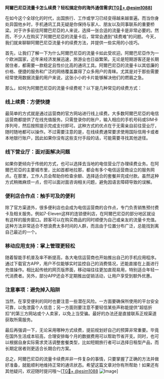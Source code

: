 **阿爾巴尼亞流量卡怎么续费？轻松搞定你的海外通信需求[[TG💪+ @esim1088](https://t.me/s/esim1088)]**

在如今这个全球化的时代，出国旅行、工作或学习已经变得越来越普遍。而当你身处异国他乡时，手机通讯工具无疑是你保持与家人、朋友以及同事联系的重要桥梁。对于许多前往阿爾巴尼亞的人来说，选择一张合适的流量卡是非常必要的。然而，不少人在购买了阿爾巴尼亞的流量卡后，常常会遇到“续费难”的问题。今天，我们就来聊聊阿爾巴尼亞流量卡的续费方法，并提供一些实用的小技巧。

首先，让我们了解一下为什么阿爾巴尼亞的流量卡如此受欢迎。阿爾巴尼亞作为一个欧洲国家，近年来经济发展迅速，旅游业也日益繁荣。无论是短期游客还是长期居住者，都需要一款稳定且性价比高的通讯工具。阿爾巴尼亞的流量卡以其低廉的价格、便捷的服务和广泛的网络覆盖赢得了众多用户的青睐。尤其是对于那些需要经常使用数据流量的用户来说，这张小小的卡片能够解决他们的燃眉之急。

那么，如何为阿爾巴尼亞的流量卡续费呢？以下是几种常见的续费方式：

### **线上续费：方便快捷**
最简单的方式就是通过运营商的官方网站进行线上续费。大多数阿爾巴尼亞的电信运营商都提供了在线充值服务。只需登录你的账户，输入相应的手机号码或SIM卡序列号，然后按照提示完成支付即可。这种方式的优点在于无需亲自前往营业厅，随时随地都可以操作。不过需要注意的是，在线续费通常要求使用国际信用卡或者本地银行账户，因此如果你没有这些支付手段的话，可能需要寻找其他途径。

### **线下营业厅：面对面解决问题**
如果你更倾向于传统的方式，也可以选择去当地的电信营业厅办理续费业务。在阿爾巴尼亞的主要城市里，比如首都地拉那，都会有多个电信运营商设立的服务网点。在那里，工作人员会帮助你检查余额、选择适合的套餐并完成付款。虽然这种方式稍微麻烦一点，但可以面对面咨询相关问题，避免因语言障碍导致的误解。

### **便利店合作点：触手可及的便利**
除了官方渠道外，很多便利店也会成为电信运营商的合作点，专门负责销售预付费卡及相关服务。例如7-Eleven这样的连锁便利店，在阿爾巴尼亞的部分地区就设有这样的服务窗口。顾客可以在购买商品的同时顺便为自己或亲友的流量卡充值。这种方法非常适合不想浪费太多时间的人群，而且由于位置分布广泛，总能找到离自己最近的一个。

### **移动应用支持：掌上管理更轻松**
随着智能手机普及率不断提高，各大电信运营商也开始推出自己的手机应用程序。通过下载官方APP，用户不仅能够实时监控自己的消费情况，还能直接在上面进行充值操作。相比起传统的网页版界面，移动端往往更加直观易用，特别适合年轻一代消费者。另外，部分APP还会不定期推出促销活动，让用户享受到额外优惠。

### **注意事项：避免掉入陷阱**
当然，在享受便利的同时也要注意一些潜在风险。一方面要确保所使用的平台安全可靠，以免泄露个人信息；另一方面则要注意不要轻信某些声称能提供“超低折扣”的第三方网站或个人卖家，以免上当受骗。最好的办法还是直接联系正规渠道获取所需服务。

最后再强调一下，无论采用哪种方式续费，提前规划好自己的预算非常重要。毕竟在国外生活成本较高，合理安排每个月的数据费用可以帮助节省开支。同时，也可以根据自身实际需求灵活调整套餐类型，比如短期旅行者可以选择日租型产品，而长期定居者则更适合长期合约方案。

总之，阿爾巴尼亞的流量卡续费并非一件复杂的事情，只要掌握了正确的方法并做好准备，就能顺利地维持正常的通讯状态。希望这篇文章对你有所帮助！如果还有其他疑问，欢迎随时提问哦～[[TG💪+ @esim1088](https://t.me/s/esim1088) ![Image](https://i.postimg.cc/4NQfJmqS/Snipaste-2025-05-13-00-14-12.png)]